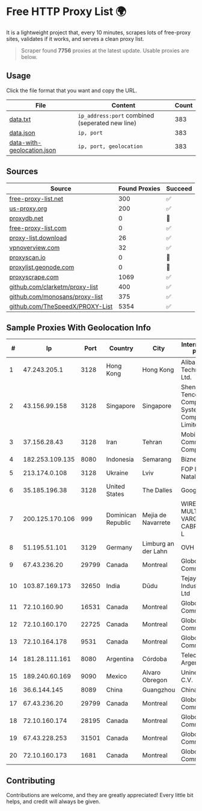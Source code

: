 
# Free HTTP Proxy List 🌍

It is a lightweight project that, every 10 minutes, scrapes lots of free-proxy sites, validates if it works, and serves a clean proxy list.


> Scraper found **7756** proxies at the latest update. Usable proxies are below.

## Usage

Click the file format that you want and copy the URL.


|File|Content|Count|
|----|-------|-----|
|[data.txt](https://raw.githubusercontent.com/themiralay/Proxy-List-World/master/data.txt)|`ip_address:port` combined (seperated new line)|383|
|[data.json](https://raw.githubusercontent.com/themiralay/Proxy-List-World/master/data.json)|`ip, port`|383|
|[data-with-geolocation.json](https://raw.githubusercontent.com/themiralay/Proxy-List-World/master/data-with-geolocation.json)|`ip, port, geolocation`|383|

## Sources

|Source|Found Proxies|Succeed|
|------|-------------|-------|
|[free-proxy-list.net](https://free-proxy-list.net)|300|✅|
|[us-proxy.org](https://www.us-proxy.org)|200|✅|
|[proxydb.net](http://proxydb.net)|0|🚫|
|[free-proxy-list.com](https://free-proxy-list.com/?page=&port=&type%5B%5D=http&type%5B%5D=https&up_time=0&search=Search)|0|✅|
|[proxy-list.download](https://www.proxy-list.download/HTTP)|26|✅|
|[vpnoverview.com](https://vpnoverview.com/privacy/anonymous-browsing/free-proxy-servers)|32|✅|
|[proxyscan.io](https://www.proxyscan.io)|0|🚫|
|[proxylist.geonode.com](https://proxylist.geonode.com/api/proxy-list?limit=300&page=1&sort_by=lastChecked&sort_type=desc&protocols=http,https)|0|🚫|
|[proxyscrape.com](https://api.proxyscrape.com/v2/?request=displayproxies&protocol=http&timeout=10000&country=all&ssl=all&anonymity=all)|1069|✅|
|[github.com/clarketm/proxy-list](https://raw.githubusercontent.com/clarketm/proxy-list/master/proxy-list-raw.txt)|400|✅|
|[github.com/monosans/proxy-list](https://raw.githubusercontent.com/monosans/proxy-list/main/proxies/http.txt)|375|✅|
|[github.com/TheSpeedX/PROXY-List](https://raw.githubusercontent.com/TheSpeedX/PROXY-List/master/http.txt)|5354|✅|


## Sample Proxies With Geolocation Info

|#|Ip|Port|Country|City|Internet Service Provider|
|-|--|----|-------|----|-------------------------|
|1|47.243.205.1|3128|Hong Kong|Hong Kong|Alibaba (US) Technology Co., Ltd.|
|2|43.156.99.158|3128|Singapore|Singapore|Shenzhen Tencent Computer Systems Company Limited|
|3|37.156.28.43|3128|Iran|Tehran|Mobin Net Communication Company|
|4|182.253.109.135|8080|Indonesia|Semarang|Biznet Metronet|
|5|213.174.0.108|3128|Ukraine|Lviv|FOP Ruban Nataliya|
|6|35.185.196.38|3128|United States|The Dalles|Google LLC|
|7|200.125.170.106|999|Dominican Republic|Mejia de Navarrete|WIRELESS MULTI SERVICE VARGAS CABRERA, S. R. L|
|8|51.195.51.101|3129|Germany|Limburg an der Lahn|OVH SAS|
|9|67.43.236.20|29799|Canada|Montreal|GloboTech Communications|
|10|103.87.169.173|32650|India|Dūdu|Tejays Industries Pvt Ltd|
|11|72.10.160.90|16531|Canada|Montreal|GloboTech Communications|
|12|72.10.160.170|22725|Canada|Montreal|GloboTech Communications|
|13|72.10.164.178|9531|Canada|Montreal|GloboTech Communications|
|14|181.28.111.161|8080|Argentina|Córdoba|Telecom Argentina S.A|
|15|189.240.60.169|9090|Mexico|Alvaro Obregon|Uninet S.A. de C.V.|
|16|36.6.144.145|8089|China|Guangzhou|Chinanet|
|17|67.43.236.20|29799|Canada|Montreal|GloboTech Communications|
|18|72.10.160.174|28195|Canada|Montreal|GloboTech Communications|
|19|67.43.228.253|31501|Canada|Montreal|GloboTech Communications|
|20|72.10.160.173|1681|Canada|Montreal|GloboTech Communications|



## Contributing

Contributions are welcome, and they are greatly appreciated! Every
little bit helps, and credit will always be given.

